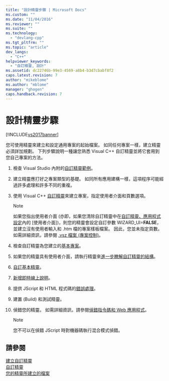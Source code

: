 ```yaml
---
title: "設計精靈步驟 | Microsoft Docs"
ms.custom: ""
ms.date: "11/04/2016"
ms.reviewer: ""
ms.suite: ""
ms.technology: 
  - "devlang-cpp"
ms.tgt_pltfrm: ""
ms.topic: "article"
dev_langs: 
  - "C++"
helpviewer_keywords: 
  - "自訂精靈, 設計"
ms.assetid: dc22746b-99e3-4569-a8b4-b3d7cbabf8f2
caps.latest.revision: 7
author: "mikeblome"
ms.author: "mblome"
manager: "ghogen"
caps.handback.revision: 7
---
```

# 設計精靈步驟
[!INCLUDE[vs2017banner](../assembler/inline/includes/vs2017banner.md)]

您可使用精靈來建立和設定通用專案的起始檔案。  如同任何專案一樣，建立精靈必須詳加規劃。  下列步驟說明一種讓您熟悉 Visual C\+\+ 自訂精靈並將它套用到您自己專案的方法。  
  
1.  檢查 Visual Studio 內附的[自訂精靈範例](http://msdn.microsoft.com/zh-tw/6afa2143-062c-4a68-81ca-66cbf4b95261)。  
  
2.  建立精靈應打好之專案類型的基礎。  如同所有應用建構一樣，這項程序可能經過許多處理和許多不同的重複。  
  
3.  使用 Visual C\+\+ [自訂精靈](../ide/creating-a-custom-wizard.md)來建立專案，指定使用者介面和頁數選項。  
  
    > [!NOTE]
    >  如果您指出使用者介面 \(亦即，如果您清除自訂精靈中在[自訂精靈、應用程式設定](../ide/application-settings-custom-wizard.md)內的 \[使用者介面\]\)，則您的精靈會設定自訂參數 WIZARD\_UI\=**FALSE**，並建立沒有使用者輸入和 .htm 檔的專案樣板檔案。  因此，您並未指定頁數。  如需詳細資訊，請參閱 [.vsz 檔案 \(專案控制\)](../ide/dot-vsz-file-project-control.md)。  
  
4.  檢查自訂精靈為您建立的[基本專案](../ide/examining-the-basic-wizard-project.md)。  
  
5.  如果您的精靈具有使用者介面，請執行精靈來[進一步瞭解自訂精靈的結構](../ide/examining-the-mechanics-of-a-wizard.md)。  
  
6.  [自訂基本精靈](../ide/customizing-your-wizard.md)。  
  
7.  [新增即時線上說明](../ide/providing-context-sensitive-help.md)。  
  
8.  提供 JScript 和 HTML 程式碼的[錯誤處理](../ide/handling-errors-in-wizards.md)。  
  
9. 建置 \(Build\) 和測試精靈。  
  
10. 偵錯您的精靈。  如需詳細資訊，請參閱[偵錯指令碼和 Web 應用程式](../Topic/Debugging%20Web%20Applications%20and%20Script.md)。  
  
    > [!NOTE]
    >  您不可以在偵錯 JScript 時對機器碼執行混合模式偵錯。  
  
## 請參閱  
 [建立自訂精靈](../ide/creating-a-custom-wizard.md)   
 [自訂精靈](../ide/custom-wizard.md)   
 [您的精靈所建立的檔案](../ide/files-created-for-your-wizard.md)